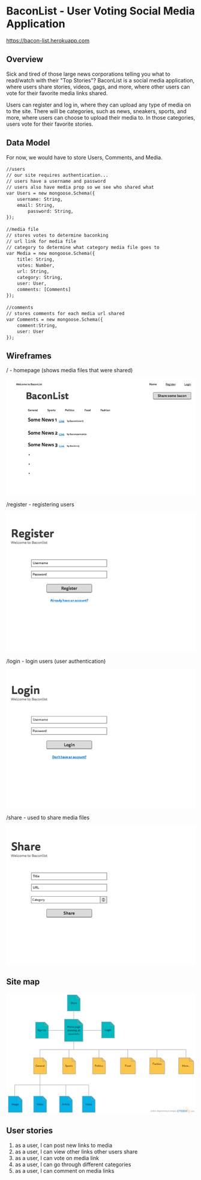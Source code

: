 # BaconList - User Voting Social Media Application

https://bacon-list.herokuapp.com

## Overview
Sick and tired of those large news corporations telling you what to read/watch with their "Top Stories"? BaconList is a social media application, where users share stories, videos, gags, and more, where other users can vote for their favorite media links shared.

Users can register and log in, where they can upload any type of media on to the site. There will be categories, such as news, sneakers, sports, and more, where users can choose to upload their media to. In those categories, users vote for their favorite stories.

## Data Model
For now, we would have to store Users, Comments, and Media.

```
//users
// our site requires authentication...
// users have a username and password
// users also have media prop so we see who shared what
var Users = new mongoose.Schema({
	username: String,
	email: String,
    	password: String,
});

//media file
// stores votes to determine baconking
// url link for media file
// category to determine what category media file goes to
var Media = new mongoose.Schema({
	title: String,
	votes: Number,
	url: String,
	category: String,
	user: User,
	comments: [Comments]
});

//comments
// stores comments for each media url shared
var Comments = new mongoose.Schema({
	comment:String,
	user: User
});

```

## Wireframes
/ - homepage (shows media files that were shared)

![home](/documentation/1-Home.png)

/register - registering users

![register](/documentation/2-Register.png)

/login - login users (user authentication)

![login](/documentation/3-Login.png)

/share - used to share media files

![share](/documentation/4-Share.png)

## Site map

![sitemap](/documentation/Baconlist.png)

## User stories
1. as a user, I can post new links to media
2. as a user, I can view other links other users share
3. as a user, I can vote on media link
4. as a user, I can go through different categories
5. as a user, I can comment on media links
